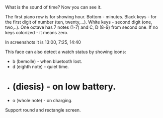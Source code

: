 What is the sound of time?
Now you can see it.

The first piano row is for showing hour. Bottom - minutes.
Black keys - for the first digit of number (ten, twenty,...). White keys - second digit (one, two,..). One octave has 7 notes (1-7) and C, D (8-9) from second one.
If no keys colorized - it means zero.
 
In screenshots it is 13:00, 7:25, 14:40

This face can also detect a watch status by showing icons:
- b (bemolle) - when bluetooth lost.
- d (eighth note) - quiet time.
- # (diesis) - on low battery.
- o (whole note) - on charging.

Support round and rectangle screen.
